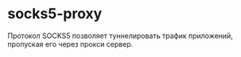 # socks5-proxy

Протокол SOCKS5 позволяет туннелировать трафик приложений, пропуская его через прокси сервер.